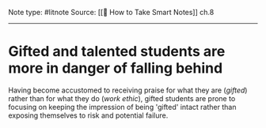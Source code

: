 Note type: #litnote
Source: [[📖 How to Take Smart Notes]] ch.8

---
# Gifted and talented students are more in danger of falling behind
Having become accustomed to receiving praise for what they are (*gifted*) rather than for what they do (*work ethic*), gifted students are prone to focusing on keeping the impression of being 'gifted' intact rather than exposing themselves to risk and potential failure.